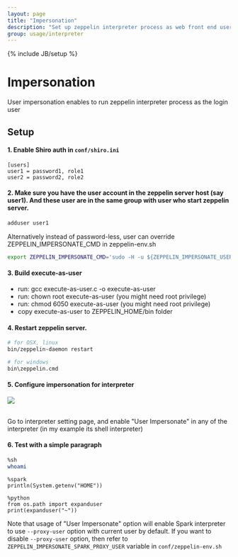 ```yaml
---
layout: page
title: "Impersonation"
description: "Set up zeppelin interpreter process as web front end user."
group: usage/interpreter 
---
```

<!--
Licensed under the Apache License, Version 2.0 (the "License");
you may not use this file except in compliance with the License.
You may obtain a copy of the License at

http://www.apache.org/licenses/LICENSE-2.0

Unless required by applicable law or agreed to in writing, software
distributed under the License is distributed on an "AS IS" BASIS,
WITHOUT WARRANTIES OR CONDITIONS OF ANY KIND, either express or implied.
See the License for the specific language governing permissions and
limitations under the License.
-->
{% include JB/setup %}

# Impersonation

User impersonation enables to run zeppelin interpreter process as the login user

## Setup

#### 1. Enable Shiro auth in `conf/shiro.ini`

```
[users]
user1 = password1, role1
user2 = password2, role2
```

#### 2. Make sure you have the user account in the zeppelin server host (say user1). And these user are in the same group with user who start zeppelin server.

```bash
adduser user1
```

Alternatively instead of password-less, user can override ZEPPELIN_IMPERSONATE_CMD in zeppelin-env.sh

```bash
export ZEPPELIN_IMPERSONATE_CMD='sudo -H -u ${ZEPPELIN_IMPERSONATE_USER} bash -c '
```

#### 3. Build execute-as-user

* run: gcc execute-as-user.c -o execute-as-user
* run: chown root execute-as-user (you might need root privilege)
* run: chmod 6050 execute-as-user (you might need root privilege)
* copy execute-as-user to ZEPPELIN_HOME/bin folder

#### 4. Restart zeppelin server.

```bash
# for OSX, linux
bin/zeppelin-daemon restart

# for windows
bin\zeppelin.cmd
```

#### 5. Configure impersonation for interpreter 

<div class="row">
  <div class="col-md-12" >
      <a data-lightbox="compiler" href="{{BASE_PATH}}/assets/themes/zeppelin/img/screenshots/user-impersonation.gif">
        <img class="img-responsive" src="{{BASE_PATH}}/assets/themes/zeppelin/img/screenshots/user-impersonation.gif" />
      </a>
  </div>
</div>

<br/>

Go to interpreter setting page, and enable "User Impersonate" in any of the interpreter (in my example its shell interpreter)

#### 6. Test with a simple paragraph

```bash
%sh
whoami
```

```
%spark
println(System.getenv("HOME"))
```

```
%python
from os.path import expanduser
print(expanduser("~"))
```
Note that usage of "User Impersonate" option will enable Spark interpreter to use `--proxy-user` option with current user by default. If you want to disable `--proxy-user` option, then refer to `ZEPPELIN_IMPERSONATE_SPARK_PROXY_USER` variable in `conf/zeppelin-env.sh`

